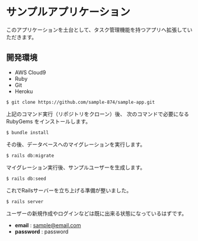 # サンプルアプリケーション

このアプリケーションを土台として、タスク管理機能を持つアプリへ拡張していただきます。


## 開発環境

* AWS Cloud9
* Ruby
* Git
* Heroku

```
$ git clone https://github.com/sample-874/sample-app.git
```

上記のコマンド実行（リポジトリをクローン）後、
次のコマンドで必要になる RubyGems をインストールします。

```
$ bundle install
```

その後、データベースへのマイグレーションを実行します。

```
$ rails db:migrate
```

マイグレーション実行後、サンプルユーザーを生成します。

```
$ rails db:seed
```

これでRailsサーバーを立ち上げる準備が整いました。

```
$ rails server
```

ユーザーの新規作成やログインなどは既に出来る状態になっているはずです。

* **email** : sample@email.com
* **password** : password
